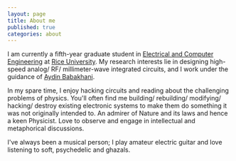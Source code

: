 ```yaml
---
layout: page
title: About me
published: true
categories: about
---
```


I am currently a fifth-year graduate student in [Electrical and Computer Engineering](www.ece.rice.edu) at [Rice University](www.rice.edu). My research interests lie in designing high-speed analog/ RF/ millimeter-wave integrated circuits, and I work under the guidance of [Aydin Babakhani](http://ece.rice.edu/~ab28/).

In my spare time, I enjoy hacking circuits and reading about the challenging problems of physics. You'll often find me building/ rebuilding/ modifying/ hacking/ destroy existing electronic systems to make them do something it was not originally intended to. An admirer of Nature and its laws and hence a keen Physicist. Love to observe and engage in intellectual and metaphorical discussions.

I've always been a musical person; I play amateur electric guitar and love listening to soft, psychedelic and ghazals.


